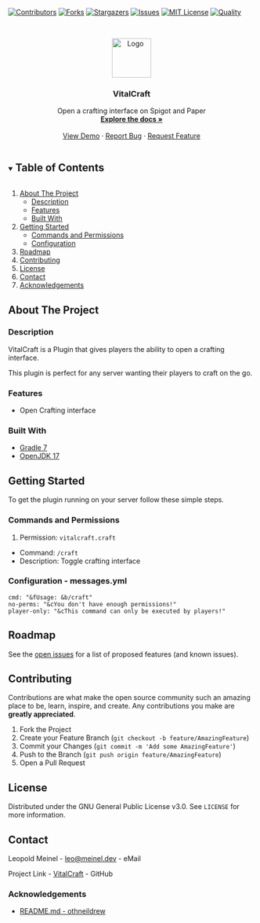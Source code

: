 <!-- PROJECT SHIELDS -->
[![Contributors][contributors-shield]][contributors-url]
[![Forks][forks-shield]][forks-url]
[![Stargazers][stars-shield]][stars-url]
[![Issues][issues-shield]][issues-url]
[![MIT License][license-shield]][license-url]
[![Quality][quality-shield]][quality-url]

<!-- PROJECT LOGO -->
<!--suppress ALL -->
<br />
<p align="center">
  <a href="https://github.com/LeoMeinel/VitalCraft">
    <img src="images/logo.png" alt="Logo" width="80" height="80">
  </a>

<h3 align="center">VitalCraft</h3>

  <p align="center">
    Open a crafting interface on Spigot and Paper
    <br />
    <a href="https://github.com/LeoMeinel/VitalCraft"><strong>Explore the docs »</strong></a>
    <br />
    <br />
    <a href="https://github.com/LeoMeinel/VitalCraft">View Demo</a>
    ·
    <a href="https://github.com/LeoMeinel/VitalCraft/issues">Report Bug</a>
    ·
    <a href="https://github.com/LeoMeinel/VitalCraft/issues">Request Feature</a>
  </p>

<!-- TABLE OF CONTENTS -->
<details open="open">
  <summary><h2 style="display: inline-block">Table of Contents</h2></summary>
  <ol>
    <li>
      <a href="#about-the-project">About The Project</a>
      <ul>
        <li><a href="#description">Description</a></li>
        <li><a href="#features">Features</a></li>
        <li><a href="#built-with">Built With</a></li>
      </ul>
    </li>
    <li>
      <a href="#getting-started">Getting Started</a>
      <ul>
        <li><a href="#commands-and-permissions">Commands and Permissions</a></li>
        <li><a href="#configuration - messages.yml">Configuration</a></li>
      </ul>
    </li>
    <li><a href="#roadmap">Roadmap</a></li>
    <li><a href="#contributing">Contributing</a></li>
    <li><a href="#license">License</a></li>
    <li><a href="#contact">Contact</a></li>
    <li><a href="#acknowledgements">Acknowledgements</a></li>
  </ol>
</details>

<!-- ABOUT THE PROJECT -->

## About The Project

### Description

VitalCraft is a Plugin that gives players the ability to open a crafting interface.

This plugin is perfect for any server wanting their players to craft on the go.

### Features

* Open Crafting interface

### Built With

* [Gradle 7](https://docs.gradle.org/7.4/release-notes.html)
* [OpenJDK 17](https://openjdk.java.net/projects/jdk/17/)

<!-- GETTING STARTED -->

## Getting Started

To get the plugin running on your server follow these simple steps.

### Commands and Permissions

1. Permission: `vitalcraft.craft`

* Command: `/craft`
* Description: Toggle crafting interface

### Configuration - messages.yml

```
cmd: "&fUsage: &b/craft"
no-perms: "&cYou don't have enough permissions!"
player-only: "&cThis command can only be executed by players!"
```

<!-- ROADMAP -->

## Roadmap

See the [open issues](https://github.com/LeoMeinel/VitalCraft/issues) for a list of proposed features (and known
issues).

<!-- CONTRIBUTING -->

## Contributing

Contributions are what make the open source community such an amazing place to be, learn, inspire, and create. Any
contributions you make are **greatly appreciated**.

1. Fork the Project
2. Create your Feature Branch (`git checkout -b feature/AmazingFeature`)
3. Commit your Changes (`git commit -m 'Add some AmazingFeature'`)
4. Push to the Branch (`git push origin feature/AmazingFeature`)
5. Open a Pull Request

<!-- LICENSE -->

## License

Distributed under the GNU General Public License v3.0. See `LICENSE` for more information.

<!-- CONTACT -->

## Contact



Leopold Meinel - [leo@meinel.dev](mailto:leo@meinel.dev) - eMail

Project Link - [VitalCraft](https://github.com/LeoMeinel/VitalCraft) - GitHub

<!-- ACKNOWLEDGEMENTS -->

### Acknowledgements

* [README.md - othneildrew](https://github.com/othneildrew/Best-README-Template)

<!-- MARKDOWN LINKS & IMAGES -->

[contributors-shield]: https://img.shields.io/github/contributors-anon/LeoMeinel/VitalCraft?style=for-the-badge

[contributors-url]: https://github.com/LeoMeinel/VitalCraft/graphs/contributors

[forks-shield]: https://img.shields.io/github/forks/LeoMeinel/VitalCraft?label=Forks&style=for-the-badge

[forks-url]: https://github.com/LeoMeinel/VitalCraft/network/members

[stars-shield]: https://img.shields.io/github/stars/LeoMeinel/VitalCraft?style=for-the-badge

[stars-url]: https://github.com/LeoMeinel/VitalCraft/stargazers

[issues-shield]: https://img.shields.io/github/issues/LeoMeinel/VitalCraft?style=for-the-badge

[issues-url]: https://github.com/LeoMeinel/VitalCraft/issues

[license-shield]: https://img.shields.io/github/license/LeoMeinel/VitalCraft?style=for-the-badge

[license-url]: https://github.com/LeoMeinel/VitalCraft/blob/main/LICENSE

[quality-shield]: https://img.shields.io/codefactor/grade/github/LeoMeinel/VitalCraft?style=for-the-badge

[quality-url]: https://www.codefactor.io/repository/github/LeoMeinel/VitalCraft
